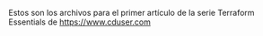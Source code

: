 Estos son los archivos para el primer artículo de la serie Terraform Essentials de https://www.cduser.com

